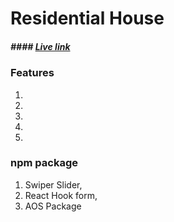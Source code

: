 

# Residential House

##### #### [Live link](https://real-estate-residential.web.app/)

### Features 
1. 
2. 
3. 
4. 
5. 

### npm package
1. Swiper Slider,
2. React Hook form,
3. AOS Package


